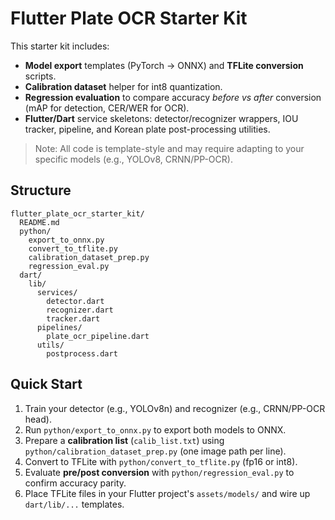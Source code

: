 # Flutter Plate OCR Starter Kit

This starter kit includes:
- **Model export** templates (PyTorch → ONNX) and **TFLite conversion** scripts.
- **Calibration dataset** helper for int8 quantization.
- **Regression evaluation** to compare accuracy *before vs after* conversion (mAP for detection, CER/WER for OCR).
- **Flutter/Dart** service skeletons: detector/recognizer wrappers, IOU tracker, pipeline, and Korean plate post-processing utilities.

> Note: All code is template-style and may require adapting to your specific models (e.g., YOLOv8, CRNN/PP-OCR).

## Structure
```
flutter_plate_ocr_starter_kit/
  README.md
  python/
    export_to_onnx.py
    convert_to_tflite.py
    calibration_dataset_prep.py
    regression_eval.py
  dart/
    lib/
      services/
        detector.dart
        recognizer.dart
        tracker.dart
      pipelines/
        plate_ocr_pipeline.dart
      utils/
        postprocess.dart
```

## Quick Start
1. Train your detector (e.g., YOLOv8n) and recognizer (e.g., CRNN/PP-OCR head).
2. Run `python/export_to_onnx.py` to export both models to ONNX.
3. Prepare a **calibration list** (`calib_list.txt`) using `python/calibration_dataset_prep.py` (one image path per line).
4. Convert to TFLite with `python/convert_to_tflite.py` (fp16 or int8).
5. Evaluate **pre/post conversion** with `python/regression_eval.py` to confirm accuracy parity.
6. Place TFLite files in your Flutter project's `assets/models/` and wire up `dart/lib/...` templates.
